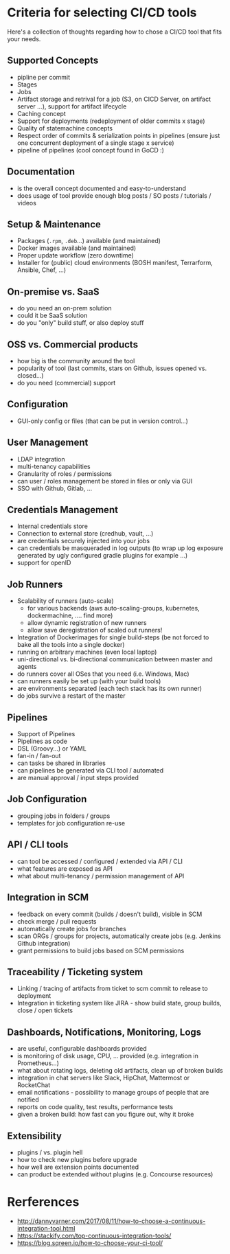 Criteria for selecting CI/CD tools
==================================

Here's a collection of thoughts regarding how to chose a CI/CD tool that fits your needs.

Supported Concepts
------------------

* pipline per commit
* Stages
* Jobs
* Artifact storage and retrival for a job (S3, on CICD Server, on artifact server ...), support for artifact lifecycle
* Caching concept
* Support for deployments (redeployment of older commits x stage)
* Quality of statemachine concepts
* Respect order of commits & serialization points in pipelines (ensure just one concurrent deployment of a single stage x service)
* pipeline of pipelines (cool concept found in GoCD :)


Documentation
-------------

* is the overall concept documented and easy-to-understand
* does usage of tool provide enough blog posts / SO posts / tutorials / videos


Setup & Maintenance
-------------------

* Packages (`.rpm`, `.deb`...) available (and maintained)
* Docker images available (and maintained)
* Proper update workflow (zero downtime)
* Installer for (public) cloud environments (BOSH manifest, Terrarform, Ansible, Chef, ...)


On-premise vs. SaaS
-------------------

* do you need an on-prem solution
* could it be SaaS solution
* do you "only" build stuff, or also deploy stuff


OSS vs. Commercial products
---------------------------

* how big is the community around the tool
* popularity of tool (last commits, stars on Github, issues opened vs. closed...)
* do you need (commercial) support


Configuration
-------------

* GUI-only config or files (that can be put in version control...)


User Management
---------------

* LDAP integration
* multi-tenancy capabilities
* Granularity of roles / permissions
* can user / roles management be stored in files or only via GUI
* SSO with Github, Gitlab, ...


Credentials Management
----------------------

* Internal credentials store
* Connection to external store (credhub, vault, ...)
* are credentials securely injected into your jobs
* can credentials be masqueraded in log outputs (to wrap up log exposure generated by ugly configured gradle plugins for example ...)
* support for openID

Job Runners
-----------

* Scalability of runners (auto-scale) 
  * for various backends (aws auto-scaling-groups, kubernetes, dockermachine, .... find more)
  * allow dynamic registration of new runners
  * allow save deregistration of scaled out runners!
* Integration of Dockerimages for single build-steps (be not forced to bake all the tools into a single docker)
* running on arbitrary machines (even local laptop)
* uni-directional vs. bi-directional communication between master and agents
* do runners cover all OSes that you need (i.e. Windows, Mac)
* can runners easily be set up (with your build tools)
* are environments separated (each tech stack has its own runner)
* do jobs survive a restart of the master


Pipelines
---------

* Support of Pipelines
* Pipelines as code
* DSL (Groovy...) or YAML
* fan-in / fan-out
* can tasks be shared in libraries
* can pipelines be generated via CLI tool / automated
* are manual approval / input steps provided


Job Configuration
-----------------

* grouping jobs in folders / groups
* templates for job configuration re-use


API / CLI tools
---------------

* can tool be accessed / configured / extended via API / CLI
* what features are exposed as API
* what about multi-tenancy / permission management of API


Integration in SCM
------------------

* feedback on every commit (builds / doesn't build), visible in SCM
* check merge / pull requests
* automatically create jobs for branches
* scan ORGs / groups for projects, automatically create jobs (e.g. Jenkins Github integration)
* grant permissions to build jobs based on SCM permissions


Traceability / Ticketing system
-------------------------------

* Linking / tracing of artifacts from ticket to scm commit to release to deployment
* Integration in ticketing system like JIRA - show build state, group builds, close / open tickets


Dashboards, Notifications, Monitoring, Logs
-------------------------------------------

* are useful, configurable dashboards provided
* is monitoring of disk usage, CPU, ... provided (e.g. integration in Prometheus...)
* what about rotating logs, deleting old artifacts, clean up of broken builds
* integration in chat servers like Slack, HipChat, Mattermost or RocketChat
* email notifications - possibility to manage groups of people that are notified
* reports on code quality, test results, performance tests
* given a broken build: how fast can you figure out, why it broke


Extensibility
-------------

* plugins / vs. plugin hell
* how to check new plugins before upgrade
* how well are extension points documented
* can product be extended without plugins (e.g. Concourse resources)


Rerferences
===========

* http://dannyvarner.com/2017/08/11/how-to-choose-a-continuous-integration-tool.html
* https://stackify.com/top-continuous-integration-tools/
* https://blog.sqreen.io/how-to-choose-your-ci-tool/
